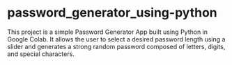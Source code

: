 # password_generator_using-python
This project is a simple Password Generator App built using Python in Google Colab. It allows the user to select a desired password length using a slider and generates a strong random password composed of letters, digits, and special characters.
